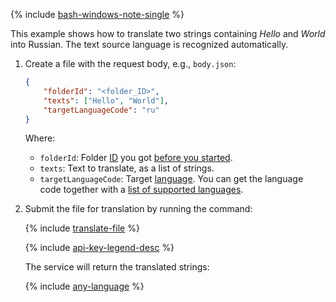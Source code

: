 {% include [bash-windows-note-single](bash-windows-note-single.md) %}

This example shows how to translate two strings containing *Hello* and *World* into Russian. The text source language is recognized automatically.

1. Create a file with the request body, e.g., `body.json`:

    ```json
    {
        "folderId": "<folder_ID>",
        "texts": ["Hello", "World"],
        "targetLanguageCode": "ru"
    }
    ```

    Where:

    * `folderId`: Folder [ID](../../resource-manager/operations/folder/get-id.md) you got [before you started](#before-begin).
    * `texts`: Text to translate, as a list of strings.
    * `targetLanguageCode`: Target [language](../../translate/concepts/supported-languages.md). You can get the language code together with a [list of supported languages](../../translate/operations/list.md).

1. Submit the file for translation by running the command:

    {% include [translate-file](./translate-file.md) %}

    {% include [api-key-legend-desc](./api-key-legend-desc.md) %}

    The service will return the translated strings:

    {% include [any-language](../../_untranslatable/translate/any-language.md) %}
